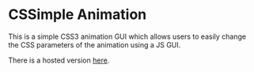 CSSimple Animation
=================
This is a simple CSS3 animation GUI which allows users to easily change the CSS parameters of the animation using a JS GUI.

There is a hosted version <a href="http://www.harvey.jumpify.co.uk/proj/cssimpleanimation/">here</a>.
